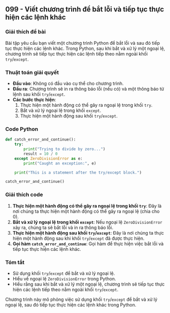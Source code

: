## 099 - Viết chương trình để bắt lỗi và tiếp tục thực hiện các lệnh khác

### Giải thích đề bài

Bài tập yêu cầu bạn viết một chương trình Python để bắt lỗi và sau đó tiếp tục thực hiện các lệnh khác. Trong Python, sau khi bắt và xử lý một ngoại lệ, chương trình sẽ tiếp tục thực hiện các lệnh tiếp theo nằm ngoài khối `try`/`except`.

### Thuật toán giải quyết

- **Đầu vào**: Không có đầu vào cụ thể cho chương trình.
- **Đầu ra**: Chương trình sẽ in ra thông báo lỗi (nếu có) và một thông báo từ lệnh sau khối `try`/`except`.
- **Các bước thực hiện**:
  1. Thực hiện một hành động có thể gây ra ngoại lệ trong khối `try`.
  2. Bắt và xử lý ngoại lệ trong khối `except`.
  3. Thực hiện một hành động sau khối `try`/`except`.

### Code Python

```python
def catch_error_and_continue():
    try:
        print("Trying to divide by zero...")
        result = 10 / 0
    except ZeroDivisionError as e:
        print("Caught an exception:", e)

    print("This is a statement after the try/except block.")

catch_error_and_continue()
```

### Giải thích code

1. **Thực hiện một hành động có thể gây ra ngoại lệ trong khối `try`**: Đây là nơi chúng ta thực hiện một hành động có thể gây ra ngoại lệ (chia cho 0).
2. **Bắt và xử lý ngoại lệ trong khối `except`**: Nếu ngoại lệ `ZeroDivisionError` xảy ra, chúng ta sẽ bắt lỗi và in ra thông báo lỗi.
3. **Thực hiện một hành động sau khối `try`/`except`**: Đây là nơi chúng ta thực hiện một hành động sau khi khối `try`/`except` đã được thực hiện.
4. **Gọi hàm `catch_error_and_continue`**: Gọi hàm để thực hiện việc bắt lỗi và tiếp tục thực hiện các lệnh khác.

### Tóm tắt

- Sử dụng khối `try`/`except` để bắt và xử lý ngoại lệ.
- Hiểu về ngoại lệ `ZeroDivisionError` trong Python.
- Hiểu rằng sau khi bắt và xử lý một ngoại lệ, chương trình sẽ tiếp tục thực hiện các lệnh tiếp theo nằm ngoài khối `try`/`except`.

Chương trình này mô phỏng việc sử dụng khối `try`/`except` để bắt và xử lý ngoại lệ, sau đó tiếp tục thực hiện các lệnh khác trong Python.
